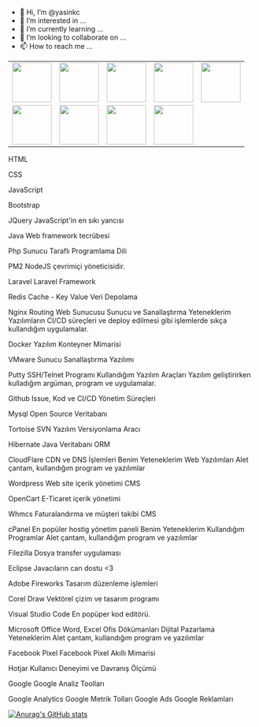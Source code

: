 - 👋 Hi, I’m @yasinkc
- 👀 I’m interested in ...
- 🌱 I’m currently learning ...
- 💞️ I’m looking to collaborate on ...
- 📫 How to reach me ...


||||||
|-|-|-|-|-|
|<img src="https://yasinilkaya.com.tr/images/skill/bootstrap.png" width="80">|<img src="https://yasinilkaya.com.tr/images/skill/php.png" width="80">|<img src="https://yasinilkaya.com.tr/images/skill/redis.png" width="80">|<img src="https://yasinilkaya.com.tr/images/skill/java.png" width="80">|<img src="https://yasinilkaya.com.tr/images/skill/nginx.png" width="80">
|<img src="https://yasinilkaya.com.tr/images/skill/jquery.png" width="80">|<img src="https://yasinilkaya.com.tr/images/skill/laravel.jpg" width="80">|<img src="https://yasinilkaya.com.tr/images/skill/pm2.png" width="80">|<img src="https://yasinilkaya.com.tr/images/skill/docker.svg" width="80">








HTML

CSS

JavaScript

Bootstrap

JQuery
JavaScript'in en sıkı yancısı

Java
Web framework tecrübesi

Php
Sunucu Taraflı Programlama Dili

PM2
NodeJS çevrimiçi yöneticisidir.

Laravel
Laravel Framework

Redis
Cache - Key Value Veri Depolama

Nginx
Routing Web Sunucusu
Sunucu ve Sanallaştırma Yeteneklerim
Yazılımların CI/CD süreçleri ve deploy edilmesi gibi işlemlerde sıkça kullandığım uygulamalar.

Docker
Yazılım Konteyner Mimarisi

VMware
Sunucu Sanallaştırma Yazılımı

Putty
SSH/Telnet Programı
Kullandığım Yazılım Araçları
Yazılım geliştirirken kulladığım argüman, program ve uygulamalar.

Github
Issue, Kod ve CI/CD Yönetim Süreçleri

Mysql
Open Source Veritabanı

Tortoise SVN
Yazılım Versiyonlama Aracı

Hibernate
Java Veritabanı ORM

CloudFlare
CDN ve DNS İşlemleri
Benim Yeteneklerim Web Yazılımları
Alet çantam, kullandığım program ve yazılımlar

Wordpress
Web site içerik yönetimi CMS

OpenCart
E-Ticaret içerik yönetimi

Whmcs
Faturalandırma ve müşteri takibi CMS

cPanel
En popüler hostig yönetim paneli
Benim Yeteneklerim Kullandığım Programlar
Alet çantam, kullandığım program ve yazılımlar

Filezilla
Dosya transfer uygulaması

Eclipse
Javacıların can dostu <3

Adobe Fireworks
Tasarım düzenleme işlemleri

Corel Draw
Vektörel çizim ve tasarım programı

Visual Studio Code
En popüper kod editörü.

Microsoft Office
Word, Excel Ofis Dökümanları
Dijital Pazarlama Yeteneklerim
Alet çantam, kullandığım program ve yazılımlar

Facebook Pixel
Facebook Pixel Akıllı Mimarisi

Hotjar
Kullanıcı Deneyimi ve Davranış Ölçümü

Google
Google Analiz Toolları

Google Analytics
Google Metrik Tolları
Google Ads
Google Reklamları

<!---
yasinkc/yasinkc is a ✨ special ✨ repository because its `README.md` (this file) appears on your GitHub profile.
You can click the Preview link to take a look at your changes.
--->

[![Anurag's GitHub stats](https://github-readme-stats.vercel.app/api?username=yasinkc)](https://github.com/anuraghazra/github-readme-stats)
